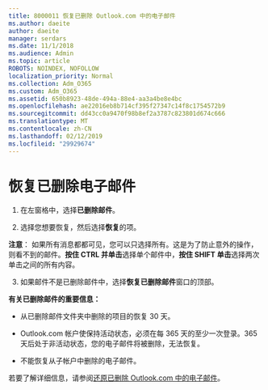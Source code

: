 ```yaml
---
title: 8000011 恢复已删除 Outlook.com 中的电子邮件
ms.author: daeite
author: daeite
manager: serdars
ms.date: 11/1/2018
ms.audience: Admin
ms.topic: article
ROBOTS: NOINDEX, NOFOLLOW
localization_priority: Normal
ms.collection: Adm_O365
ms.custom: Adm_O365
ms.assetid: 650b8923-48de-494a-88e4-aa3a4be8e4bc
ms.openlocfilehash: ae22016eb8b714cf395f27347c14f8c1754572b9
ms.sourcegitcommit: dd43cc0a9470f98b8ef2a3787c823801d674c666
ms.translationtype: MT
ms.contentlocale: zh-CN
ms.lasthandoff: 02/12/2019
ms.locfileid: "29929674"
---
```

# <a name="recover-deleted-email"></a>恢复已删除电子邮件

1. 在左窗格中，选择**已删除邮件**。 
    
2. 选择您想要恢复，然后选择**恢复**的项。 
  
 **注意**： 如果所有消息都都可见，您可以只选择所有。这是为了防止意外的操作，则看不到的邮件。**按住 CTRL 并单击**选择单个邮件中，**按住 SHIFT 单击**选择两次单击之间的所有内容。 
    
3. 如果邮件不是已删除邮件中，选择**恢复已删除邮件**窗口的顶部。 
    
 **有关已删除邮件的重要信息：**
  
- 从已删除邮件文件夹中删除的项目的恢复 30 天。
    
- Outlook.com 帐户使保持活动状态，必须在每 365 天的至少一次登录。365 天后处于非活动状态，您的电子邮件将被删除，无法恢复。
    
- 不能恢复从子帐户中删除的电子邮件。
    
若要了解详细信息，请参阅[还原已删除 Outlook.com 中的电子邮件](https://go.microsoft.com/fwlink/p/?linkid=873117)。
  

